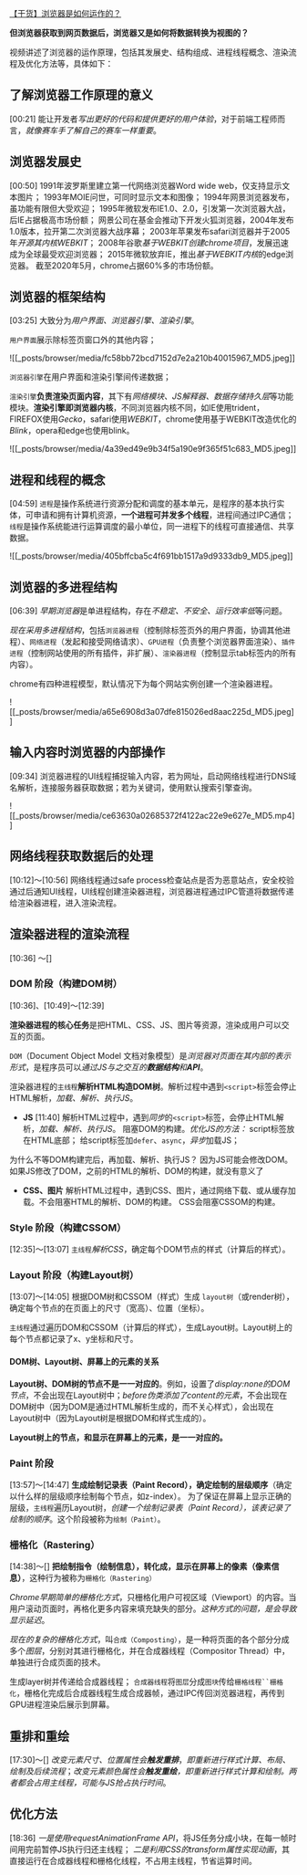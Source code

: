 [【干货】浏览器是如何运作的？](https://www.bilibili.com/video/BV1x54y1B7RE/?share_source=copy_web&vd_source=9c1e19a73fa7bd23bb37aa8d7467d862)

**但浏览器获取到网页数据后，浏览器又是如何将数据转换为视图的？**

视频讲述了浏览器的运作原理，包括其发展史、结构组成、进程线程概念、渲染流程及优化方法等，具体如下：

## 了解浏览器工作原理的意义
[00:21] 
能让开发者*写出更好的代码和提供更好的用户体验*，对于前端工程师而言，*就像赛车手了解自己的赛车一样重要*。

## 浏览器发展史
[00:50] 
1991年波罗斯里建立第一代网络浏览器Word wide web，仅支持显示文本图片；
1993年MOIE问世，可同时显示文本和图像；
1994年网景浏览器发布，虽功能有限但大受欢迎；
1995年微软发布IE1.0、2.0，引发第一次浏览器大战，后IE占据极高市场份额；
网景公司在基金会推动下开发火狐浏览器，2004年发布1.0版本，拉开第二次浏览器大战序幕；
2003年苹果发布safari浏览器并于2005年*开源其内核WEBKIT*；
2008年谷歌*基于WEBKIT创建chrome项目*，发展迅速成为全球最受欢迎浏览器；
2015年微软放弃IE，推出*基于WEBKIT内核*的edge浏览器。
截至2020年5月，chrome占据60%多的市场份额。

## 浏览器的框架结构
[03:25] 
大致分为*用户界面、浏览器引擎、渲染引擎*。

`用户界面`展示除标签页窗口外的其他内容；

![[_posts/browser/media/fc58bb72bcd7152d7e2a210b40015967_MD5.jpeg]]

`浏览器引擎`在用户界面和渲染引擎间传递数据；

`渲染引擎`**负责渲染页面内容**，其下有*网络模块、JS解释器、数据存储持久层*等功能模块。**渲染引擎即浏览器内核**，不同浏览器内核不同，如IE使用trident，FIREFOX使用*Gecko*，safari使用*WEBKIT*，chrome使用基于WEBKIT改造优化的*Blink*，opera和edge也使用blink。

![[_posts/browser/media/4a39ed49e9b34f5a190e9f365f51c683_MD5.jpeg]]


## 进程和线程的概念
[04:59] 
`进程`是操作系统进行资源分配和调度的基本单元，是程序的基本执行实体，可申请和拥有计算机资源，**一个进程可并发多个线程**，进程间通过IPC通信；
`线程`是操作系统能进行运算调度的最小单位，同一进程下的线程可直接通信、共享数据。

![[_posts/browser/media/405bffcba5c4f691bb1517a9d9333db9_MD5.jpeg]]


## 浏览器的多进程结构
[06:39] 
*早期浏览器*是单进程结构，存在*不稳定、不安全、运行效率低*等问题。

*现在采用多进程结构*，包括`浏览器进程`（控制除标签页外的用户界面，协调其他进程）、`网络进程`（发起和接受网络请求）、`GPU进程`（负责整个浏览器界面渲染）、`插件进程`（控制网站使用的所有插件，非扩展）、`渲染器进程`（控制显示tab标签内的所有内容）。

chrome有四种进程模型，默认情况下为每个网站实例创建一个渲染器进程。

![[_posts/browser/media/a65e6908d3a07dfe815026ed8aac225d_MD5.jpeg]]


## 输入内容时浏览器的内部操作
[09:34] 
浏览器进程的UI线程捕捉输入内容，若为网址，启动网络线程进行DNS域名解析，连接服务器获取数据；若为关键词，使用默认搜索引擎查询。

![[_posts/browser/media/ce63630a02685372f4122ac22e9e627e_MD5.mp4]]


## 网络线程获取数据后的处理
[10:12]～[10:56]
网络线程通过safe process检查站点是否为恶意站点，安全校验通过后通知UI线程，UI线程创建渲染器进程，浏览器进程通过IPC管道将数据传递给渲染器进程，进入渲染流程。

## 渲染器进程的渲染流程
[10:36] ～[]

### DOM 阶段（构建DOM树）
[10:36]、[10:49]～[12:39]

**渲染器进程的核心任务**是把HTML、CSS、JS、图片等资源，渲染成用户可以交互的页面。

`DOM`（Document Object Model 文档对象模型）是*浏览器对页面在其内部的表示形式*，是程序员可以*通过JS与之交互的**数据结构**和**API***。

渲染器进程的`主线程`**解析HTML构造DOM树**。解析过程中遇到`<script>`标签会停止HTML解析，*加载、解析、执行JS*。

- **JS**
[11:40]
解析HTML过程中，遇到*同步*的`<script>`标签，会停止HTML解析，*加载、解析、执行JS*。
阻塞DOM的构建。*优化JS的方法：*
	script标签放在HTML底部；
	给script标签加`defer`、`async`，*异步*加载JS；

为什么不等DOM构建完后，再加载、解析、执行JS？
	因为JS可能会修改DOM。如果JS修改了DOM，之前的HTML的解析、DOM的构建，就没有意义了

- **CSS、图片**
解析HTML过程中，遇到CSS、图片，通过网络下载、或从缓存加载。不会阻塞HTML的解析、DOM的构建。
CSS会阻塞CSSOM的构建。


### Style 阶段（构建CSSOM）
[12:35]～[13:07]
`主线程`*解析CSS*，确定每个DOM节点的样式（计算后的样式）。


### Layout 阶段（构建Layout树）
[13:07]～[14:05]
根据DOM树和CSSOM（样式）生成 `layout树`（或render树），确定每个节点的在页面上的尺寸（宽高）、位置（坐标）。

`主线程`通过遍历DOM和CSSOM（计算后的样式），生成Layout树。Layout树上的每个节点都记录了x、y坐标和尺寸。

#### DOM树、Layout树、屏幕上的元素的关系

**Layout树、DOM树的节点不是一一对应的**。例如，设置了*display:none的DOM节点*，不会出现在Layout树中；*before伪类添加了content的元素*，不会出现在DOM树中（因为DOM是通过HTML解析生成的，而不关心样式），会出现在Layout树中（因为Layout树是根据DOM和样式生成的）。

**Layout树上的节点，和显示在屏幕上的元素，是一一对应的。**


### Paint 阶段
[13:57]～[14:47]
**生成绘制记录表（Paint Record），确定绘制的层级顺序**（确定以什么样的层级顺序绘制每个节点，如z-index）。
为了保证在屏幕上显示正确的层级，`主线程`遍历Layout树，*创建一个绘制记录表（Paint Record），该表记录了绘制的顺序*。这个阶段被称为`绘制（Paint）`。


### 栅格化（Rastering）
[14:38]～[]
**把绘制指令（绘制信息），转化成，显示在屏幕上的像素（像素信息）**，这种行为被称为`栅格化（Rastering）`

*Chrome早期简单的栅格化方式*，只栅格化用户可视区域（Viewport）的内容。当用户滚动页面时，再格化更多内容来填充缺失的部分。*这种方式的问题，是会导致显示延迟*。

*现在的复杂的栅格化方式*，叫`合成（Composting）`，是一种将页面的各个部分分成多个*图层*，分别对其进行栅格化，并在合成器线程（Compositor Thread）中，单独进行合成页面的技术。

生成layer树并传递给合成器线程；
`合成器线程`将`图层`分成`图块`传给`栅格线程``栅格化`，栅格化完成后合成器线程生成合成器帧，通过IPC传回浏览器进程，再传到GPU进程渲染后展示到屏幕。

## 重排和重绘
[17:30]～[]
*改变元素尺寸、位置属性会**触发重排***，*即重新进行样式计算、布局、绘制及后续流程*；*改变元素颜色属性会**触发重绘**，即重新进行样式计算和绘制。两者都会占用主线程，可能与JS抢占执行时间*。

## 优化方法
[18:36] 
*一是使用requestAnimationFrame API*，将JS任务分成小块，在每一帧时间用完前暂停JS执行归还主线程；
*二是利用CSS的transform属性实现动画*，其直接运行在合成器线程和栅格化线程，不占用主线程，节省运算时间。